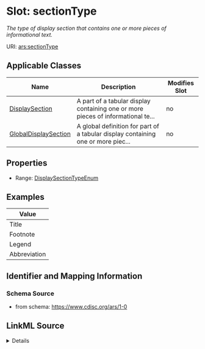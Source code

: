 # Slot: sectionType


_The type of display section that contains one or more pieces of informational text._



URI: [ars:sectionType](https://www.cdisc.org/ars/1-0/sectionType)



<!-- no inheritance hierarchy -->




## Applicable Classes

| Name | Description | Modifies Slot |
| --- | --- | --- |
[DisplaySection](DisplaySection.md) | A part of a tabular display containing one or more pieces of informational te... |  no  |
[GlobalDisplaySection](GlobalDisplaySection.md) | A global definition for part of a tabular display containing one or more piec... |  no  |







## Properties

* Range: [DisplaySectionTypeEnum](DisplaySectionTypeEnum.md)






## Examples

| Value |
| --- |
| Title |
| Footnote |
| Legend |
| Abbreviation |

## Identifier and Mapping Information







### Schema Source


* from schema: https://www.cdisc.org/ars/1-0




## LinkML Source

<details>
```yaml
name: sectionType
description: The type of display section that contains one or more pieces of informational
  text.
examples:
- value: Title
- value: Footnote
- value: Legend
- value: Abbreviation
from_schema: https://www.cdisc.org/ars/1-0
rank: 1000
alias: sectionType
domain_of:
- DisplaySection
- GlobalDisplaySection
range: DisplaySectionTypeEnum

```
</details>